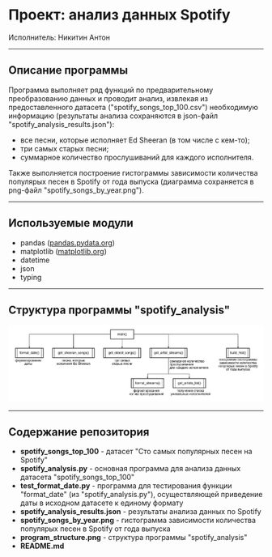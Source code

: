 # Проект: анализ данных Spotify

Исполнитель: Никитин Антон

---

## Описание программы

Программа выполняет ряд функций по предварительному преобразованию данных и проводит анализ, извлекая из предоставленного датасета ("spotify_songs_top_100.csv") необходимую информацию (результаты анализа сохраняются в json-файл "spotify_analysis_results.json"):

* все песни, которые исполняет Ed Sheeran (в том числе с кем-то);
* три самых старых песни;
* суммарное количество прослушиваний для каждого исполнителя.

Также выполняется построение гистограммы зависимости количества популярых песен в Spotify от года выпуска (диаграмма сохраняется в png-файл "spotify_songs_by_year.png").

---

## Используемые модули

* pandas ([pandas.pydata.org](https://pandas.pydata.org/))
* matplotlib ([matplotlib.org](https://matplotlib.org/))
* datetime
* json
* typing

---

## Структура программы "spotify_analysis"

![program_structure](./program_structure.png)

---

## Содержание репозитория

* __spotify_songs_top_100__ - датасет "Сто самых популярных песен на Spotify"
* __spotify_analysis.py__ - основная программа для анализа данных датасета "spotify_songs_top_100"
* __test_format_date.py__ - программа для тестирования функции "format_date" (из "spotify_analysis.py"), осуществляющей приведение даты в исходном датасете к единому формату
* __spotify_analysis_results.json__ - результаты анализа данных по Spotify
* __spotify_songs_by_year.png__ - гистограмма зависимости количества популярых песен в Spotify от года выпуска
* __program_structure.png__ - структура программы "spotify_analysis"
* __README.md__
